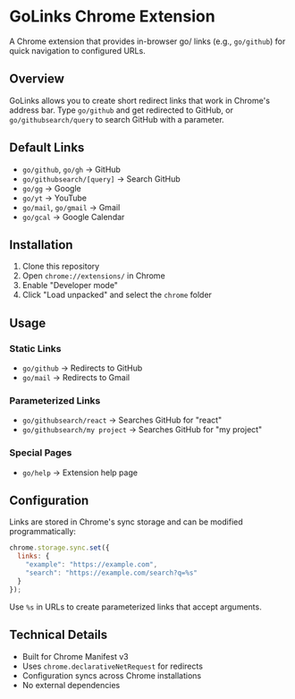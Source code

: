 # GoLinks Chrome Extension

A Chrome extension that provides in-browser go/ links (e.g., `go/github`) for quick navigation to configured URLs.

## Overview

GoLinks allows you to create short redirect links that work in Chrome's address bar. Type `go/github` and get redirected to GitHub, or `go/githubsearch/query` to search GitHub with a parameter.

## Default Links

- `go/github`, `go/gh` → GitHub
- `go/githubsearch/[query]` → Search GitHub 
- `go/gg` → Google
- `go/yt` → YouTube
- `go/mail`, `go/gmail` → Gmail
- `go/gcal` → Google Calendar

## Installation

1. Clone this repository
2. Open `chrome://extensions/` in Chrome
3. Enable "Developer mode"
4. Click "Load unpacked" and select the `chrome` folder

## Usage

### Static Links
- `go/github` → Redirects to GitHub
- `go/mail` → Redirects to Gmail

### Parameterized Links
- `go/githubsearch/react` → Searches GitHub for "react"
- `go/githubsearch/my project` → Searches GitHub for "my project"

### Special Pages
- `go/help` → Extension help page

## Configuration

Links are stored in Chrome's sync storage and can be modified programmatically:

```javascript
chrome.storage.sync.set({
  links: {
    "example": "https://example.com",
    "search": "https://example.com/search?q=%s"
  }
});
```

Use `%s` in URLs to create parameterized links that accept arguments.

## Technical Details

- Built for Chrome Manifest v3
- Uses `chrome.declarativeNetRequest` for redirects
- Configuration syncs across Chrome installations
- No external dependencies
